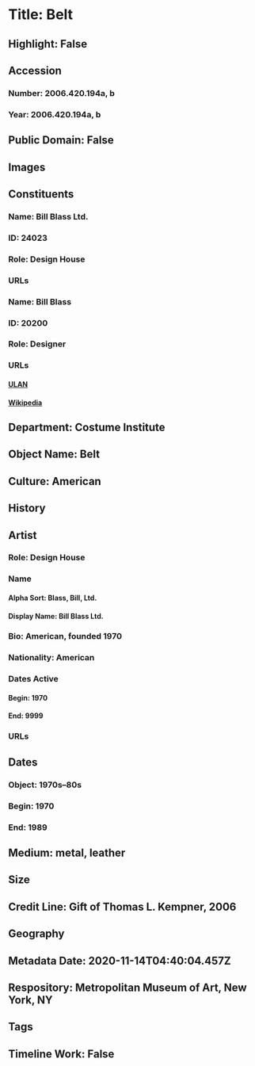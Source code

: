 # Title: Belt
## Highlight: False
## Accession
### Number: 2006.420.194a, b
### Year: 2006.420.194a, b
## Public Domain: False
## Images
## Constituents
### Name: Bill Blass Ltd.
### ID: 24023
### Role: Design House
### URLs
### Name: Bill Blass
### ID: 20200
### Role: Designer
### URLs
#### [ULAN](http://vocab.getty.edu/page/ulan/500105667)
#### [Wikipedia](https://www.wikidata.org/wiki/Q861953)
## Department: Costume Institute
## Object Name: Belt
## Culture: American
## History
## Artist
### Role: Design House
### Name
#### Alpha Sort: Blass, Bill, Ltd.
#### Display Name: Bill Blass Ltd.
### Bio: American, founded 1970
### Nationality: American
### Dates Active
#### Begin: 1970
#### End: 9999
### URLs
## Dates
### Object: 1970s–80s
### Begin: 1970
### End: 1989
## Medium: metal, leather
## Size
## Credit Line: Gift of Thomas L. Kempner, 2006
## Geography
## Metadata Date: 2020-11-14T04:40:04.457Z
## Respository: Metropolitan Museum of Art, New York, NY
## Tags
## Timeline Work: False